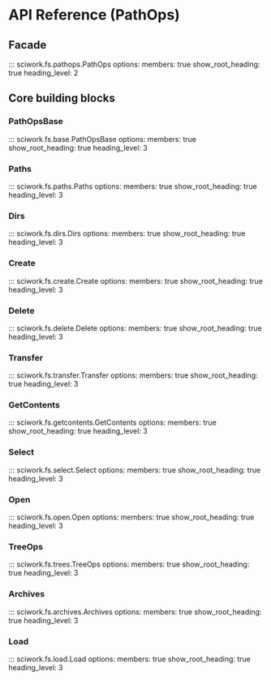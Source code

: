 # API Reference (PathOps)

## Facade

::: sciwork.fs.pathops.PathOps
    options:
        members: true
        show_root_heading: true
        heading_level: 2

## Core building blocks

### PathOpsBase

::: sciwork.fs.base.PathOpsBase
    options:
        members: true
        show_root_heading: true
        heading_level: 3

### Paths

::: sciwork.fs.paths.Paths
    options:
        members: true
        show_root_heading: true
        heading_level: 3

### Dirs

::: sciwork.fs.dirs.Dirs
    options:
        members: true
        show_root_heading: true
        heading_level: 3

### Create

::: sciwork.fs.create.Create
    options:
        members: true
        show_root_heading: true
        heading_level: 3

### Delete

::: sciwork.fs.delete.Delete
    options:
        members: true
        show_root_heading: true
        heading_level: 3

### Transfer

::: sciwork.fs.transfer.Transfer
    options:
        members: true
        show_root_heading: true
        heading_level: 3

### GetContents

::: sciwork.fs.getcontents.GetContents
    options:
        members: true
        show_root_heading: true
        heading_level: 3

### Select

::: sciwork.fs.select.Select
    options:
        members: true
        show_root_heading: true
        heading_level: 3

### Open

::: sciwork.fs.open.Open
    options:
        members: true
        show_root_heading: true
        heading_level: 3

### TreeOps

::: sciwork.fs.trees.TreeOps
    options:
        members: true
        show_root_heading: true
        heading_level: 3

### Archives

::: sciwork.fs.archives.Archives
    options:
        members: true
        show_root_heading: true
        heading_level: 3

### Load

::: sciwork.fs.load.Load
    options:
        members: true
        show_root_heading: true
        heading_level: 3